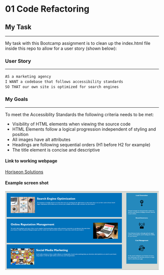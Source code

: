 # 01 Code Refactoring

## My Task
___
My task with this Bootcamp assignment is to clean up the index.html file inside this repo to allow for a user story (shown below):

### User Story
___
`AS a marketing agency`<br>
`I WANT a codebase that follows accessibility standards`<br>
`SO THAT our own site is optimized for search engines`

### My Goals
___
To meet the Accessiblity Standards the following criteria needs to be met:
<ul>
<li>Visibility of HTML elements when viewing the source code</li>
<li>HTML Elements follow a logical progression independent of styling and position</li>
<li>All images have alt attributes</li>
<li>Headings are following sequential orders (H1 before H2 for example)</li>
<li>The title element is concise and descriptive</li>
</ul>

#### Link to working webpage
<a href="https://grimmedev.github.io/FSBootcampHomework1/">Horiseon Solutions</a>

#### Example screen shot
![Example Image](assets\images\example.png)